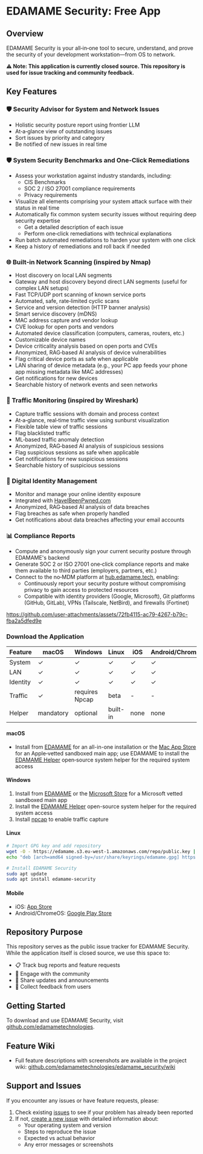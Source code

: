 # EDAMAME Security: Free App

## Overview

EDAMAME Security is your all‑in‑one tool to secure, understand, and prove the security of your development workstation—from OS to network.

**⚠️ Note: This application is currently closed source. This repository is used for issue tracking and community feedback.**

## Key Features

### 🛡️ Security Advisor for System and Network Issues
- Holistic security posture report using frontier LLM
- At‑a‑glance view of outstanding issues
- Sort issues by priority and category
- Be notified of new issues in real time

### 🛡️ System Security Benchmarks and One-Click Remediations
- Assess your workstation against industry standards, including:
    - CIS Benchmarks
    - SOC 2 / ISO 27001 compliance requirements
    - Privacy requirements
- Visualize all elements comprising your system attack surface with their status in real time
- Automatically fix common system security issues without requiring deep security expertise
    - Get a detailed description of each issue
    - Perform one‑click remediations with technical explanations
- Run batch automated remediations to harden your system with one click
- Keep a history of remediations and roll back if needed

### 🌐 Built‑in Network Scanning (inspired by Nmap)
- Host discovery on local LAN segments
- Gateway and host discovery beyond direct LAN segments (useful for complex LAN setups)
- Fast TCP/UDP port scanning of known service ports
- Automated, safe, rate‑limited cyclic scans
- Service and version detection (HTTP banner analysis)
- Smart service discovery (mDNS)
- MAC address capture and vendor lookup
- CVE lookup for open ports and vendors
- Automated device classification (computers, cameras, routers, etc.)
- Customizable device names
- Device criticality analysis based on open ports and CVEs
- Anonymized, RAG‑based AI analysis of device vulnerabilities
- Flag critical device ports as safe when applicable
- LAN sharing of device metadata (e.g., your PC app feeds your phone app missing metadata like MAC addresses)
- Get notifications for new devices
- Searchable history of network events and seen networks

### 📶 Traffic Monitoring (inspired by Wireshark)
- Capture traffic sessions with domain and process context
- At‑a‑glance, real‑time traffic view using sunburst visualization
- Flexible table view of traffic sessions
- Flag blacklisted traffic
- ML‑based traffic anomaly detection
- Anonymized, RAG‑based AI analysis of suspicious sessions
- Flag suspicious sessions as safe when applicable
- Get notifications for new suspicious sessions
- Searchable history of suspicious sessions

### 🔐 Digital Identity Management
- Monitor and manage your online identity exposure
- Integrated with [HaveIBeenPwned.com](https://haveibeenpwned.com)
- Anonymized, RAG‑based AI analysis of data breaches
- Flag breaches as safe when properly handled
- Get notifications about data breaches affecting your email accounts

### 📊 Compliance Reports
- Compute and anonymously sign your current security posture through EDAMAME's backend
- Generate SOC 2 or ISO 27001 one‑click compliance reports and make them available to third parties (employers, partners, etc.)
- Connect to the no‑MDM platform at [hub.edamame.tech](https://hub.edamame.tech), enabling:
   - Continuously report your security posture without compromising privacy to gain access to protected resources
   - Compatible with identity providers (Google, Microsoft), Git platforms (GitHub, GitLab), VPNs (Tailscale, NetBird), and firewalls (Fortinet)

https://github.com/user-attachments/assets/72fb4115-ac79-4267-b79c-fba2a5dfed9e

### Download the Application

| Feature | macOS | Windows | Linux | iOS | Android/ChromeOS |
| --- | --- | --- | --- | --- | --- |
| System | ✓ | ✓ | ✓ | ✓ | ✓ |
| LAN | ✓ | ✓ | ✓ | ✓ | ✓ |
| Identity | ✓ | ✓ | ✓ | ✓ | ✓ |
| Traffic | ✓ | requires Npcap | beta | - | - |
| Helper | mandatory | optional | built-in | none | none |

#### macOS
- Install from [EDAMAME](https://edamame.s3.eu-west-1.amazonaws.com/macos/edamame-latest.pkg) for an all-in-one installation or the [Mac App Store](https://apps.apple.com/app/edamame-security/id1636777324) for an Apple‑vetted sandboxed main app; use EDAMAME to install the [EDAMAME Helper](https://github.com/edamametechnologies/edamame_helper/releases) open‑source system helper for the required system access


#### Windows
1. Install from [EDAMAME](https://edamame.s3.eu-west-1.amazonaws.com/windows/edamame-latest.msix) or the [Microsoft Store](https://www.microsoft.com/store/apps/9N399LMTKQLQ) for a Microsoft vetted sandboxed main app
2. Install the [EDAMAME Helper](https://github.com/edamametechnologies/edamame_helper/releases) open-source system helper for the required system access
3. Install [npcap](https://npcap.com/#download) to enable traffic capture

#### Linux
```bash
# Import GPG key and add repository
wget -O - https://edamame.s3.eu-west-1.amazonaws.com/repo/public.key | sudo gpg --dearmor -o /usr/share/keyrings/edamame.gpg
echo "deb [arch=amd64 signed-by=/usr/share/keyrings/edamame.gpg] https://edamame.s3.eu-west-1.amazonaws.com/repo stable main" | sudo tee /etc/apt/sources.list.d/edamame.list

# Install EDAMAME Security
sudo apt update
sudo apt install edamame-security
```

#### Mobile
- iOS: [App Store](https://apps.apple.com/app/edamame-security-mobile/id6448937722)
- Android/ChromeOS: [Google Play Store](https://play.google.com/store/apps/details?id=com.edamametech.edamame)

## Repository Purpose

This repository serves as the public issue tracker for EDAMAME Security. While the application itself is closed source, we use this space to:

- 📋 Track bug reports and feature requests
- 💬 Engage with the community
- 📢 Share updates and announcements
- 🤝 Collect feedback from users

## Getting Started

To download and use EDAMAME Security, visit [github.com/edamametechnologies](https://github.com/edamametechnologies).

## Feature Wiki

- Full feature descriptions with screenshots are available in the project wiki: [github.com/edamametechnologies/edamame_security/wiki](https://github.com/edamametechnologies/edamame_security/wiki)

## Support and Issues

If you encounter any issues or have feature requests, please:

1. Check existing [issues](../../issues) to see if your problem has already been reported
2. If not, [create a new issue](../../issues/new) with detailed information about:
   - Your operating system and version
   - Steps to reproduce the issue
   - Expected vs actual behavior
   - Any error messages or screenshots
